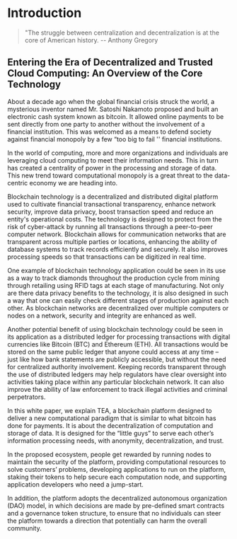 # Introduction
>"The struggle between centralization and decentralization is at the core of American history.
>-- Anthony Gregory

## Entering the Era of Decentralized and Trusted Cloud Computing: An Overview of the Core Technology
About a decade ago when the global financial crisis struck the world, a mysterious inventor named Mr. Satoshi Nakamoto proposed and built an electronic cash system known as bitcoin. It allowed online payments to be sent directly from one party to another without the involvement of a financial institution. This was welcomed as a means to defend society against financial monopoly by a few “too big to fail '' financial institutions.

In the world of computing, more and more organizations and individuals are leveraging cloud computing to meet their information needs. This in turn has created a centrality of power in the processing and storage of data. This new trend toward computational monopoly is a great threat to the data-centric economy we are heading into.

Blockchain technology is a decentralized and distributed digital platform used to cultivate financial transactional transparency, enhance network security, improve data privacy, boost transaction speed and reduce an entity's operational costs. The technology is designed to protect from the risk of cyber-attack by running all transactions through a peer-to-peer computer network. Blockchain allows for communication networks that are transparent across multiple parties or locations, enhancing the ability of database systems to track records efficiently and securely. It also improves processing speeds so that transactions can be digitized in real time.

One example of blockchain technology application could be seen in its use as a way to track diamonds throughout the production cycle from mining through retailing using RFID tags at each stage of manufacturing. Not only are there data privacy benefits to the technology, it is also designed in such a way that one can easily check different stages of production against each other. As blockchain networks are decentralized over multiple computers or nodes on a network, security and integrity are enhanced as well.

Another potential benefit of using blockchain technology could be seen in its application as a distributed ledger for processing transactions with digital currencies like Bitcoin (BTC) and Ethereum (ETH). All transactions would be stored on the same public ledger that anyone could access at any time – just like how bank statements are publicly accessible, but without the need for centralized authority involvement. Keeping records transparent through the use of distributed ledgers may help regulators have clear oversight into activities taking place within any particular blockchain network. It can also improve the ability of law enforcement to track illegal activities and criminal perpetrators.

In this white paper, we explain TEA, a blockchain platform designed to deliver a new computational paradigm that is similar to what bitcoin has done for payments. It is about the decentralization of computation and storage of data. It is designed for the “little guys” to serve each other’s information processing needs, with anonymity, decentralization, and trust.

In the proposed ecosystem, people get rewarded by running nodes to maintain the security of the platform, providing computational resources to solve customers’ problems, developing applications to run on the platform, staking their tokens to help secure each computation node, and supporting application developers who need a jump-start.

In addition, the platform adopts the decentralized autonomous organization (DAO) model, in which decisions are made by pre-defined smart contracts and a governance token structure,  to ensure that no individuals can steer the platform towards a direction that potentially can harm the overall community.
